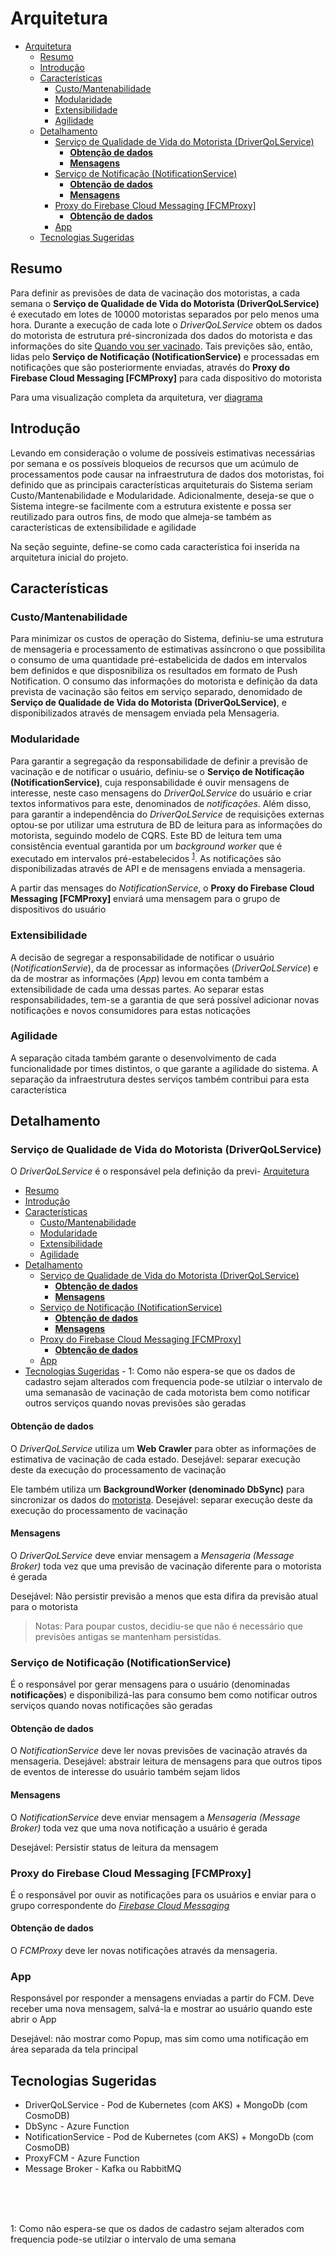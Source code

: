# Arquitetura
- [Arquitetura](#arquitetura)
  - [Resumo](#resumo)
  - [Introdução](#introdução)
  - [Características](#características)
    - [Custo/Mantenabilidade](#customantenabilidade)
    - [Modularidade](#modularidade)
    - [Extensibilidade](#extensibilidade)
    - [Agilidade](#agilidade)
  - [Detalhamento](#detalhamento)
    - [Serviço de Qualidade de Vida do Motorista (DriverQoLService)](#serviço-de-qualidade-de-vida-do-motorista-driverqolservice)
      - [**Obtenção de dados**](#obtenção-de-dados)
      - [**Mensagens**](#mensagens)
    - [Serviço de Notificação (NotificationService)](#serviço-de-notificação-notificationservice)
      - [**Obtenção de dados**](#obtenção-de-dados-1)
      - [**Mensagens**](#mensagens-1)
    - [Proxy do Firebase Cloud Messaging [FCMProxy]](#proxy-do-firebase-cloud-messaging-fcmproxy)
      - [**Obtenção de dados**](#obtenção-de-dados-2)
    - [App](#app)
  - [Tecnologias Sugeridas](#tecnologias-sugeridas)
          

## Resumo

Para definir as previsões de data de vacinação dos motoristas, a cada semana o **Serviço de Qualidade de Vida do Motorista (DriverQoLService)** é executado em lotes de 10000 motoristas separados por pelo menos uma hora. Durante a execução de cada lote o *DriverQoLService* obtem os dados do motorista de estrutura pré-sincronizada dos dados do motorista e das informações do site [Quando vou ser vacinado](https://quandovouservacinado.com/).
Tais previções são, então, lidas pelo  **Serviço de Notificação (NotificationService)** e processadas em notificações que são posteriormente enviadas, através do **Proxy do Firebase Cloud Messaging [FCMProxy]** para cada dispositivo do motorista

Para uma visualização completa da arquitetura, ver [diagrama](diagram.md)

## Introdução

Levando em consideração o volume de possíveis estimativas necessárias por semana e os possíveis bloqueios de recursos que um acúmulo de processamentos pode causar na infraestrutura de dados dos motoristas, foi definido que as principais características arquiteturais do Sistema seriam Custo/Mantenabilidade e Modularidade. Adicionalmente, deseja-se que o Sistema integre-se facilmente com a estrutura existente e possa ser reutilizado para outros fins, de modo que almeja-se também as características de extensibilidade e agilidade

Na seção seguinte, define-se como cada característica foi inserida na arquitetura inicial do projeto.

## Características

### Custo/Mantenabilidade

Para minimizar os custos de operação do Sistema, definiu-se uma estrutura de mensageria e processamento de estimativas assíncrono o que possibilita o consumo de uma quantidade pré-estabelicida de dados em intervalos bem definidos e que disposnibiliza os resultados em formato de Push Notification. 
O consumo das informações do motorista e definição da data prevista de vacinação são feitos em serviço separado, denomidado de **Serviço de Qualidade de Vida do Motorista (DriverQoLService)**, e disponibilizados através de mensagem enviada pela Mensageria.

### Modularidade
Para garantir a segregação da responsabilidade de definir a previsão de vacinação e de notificar o usuário, definiu-se o **Serviço de Notificação (NotificationService)**, cuja responsabilidade é ouvir mensagens de interesse, neste caso mensagens do *DriverQoLService* do usuário e criar textos informativos para este, denominados de *notificações*. 
Além disso, para garantir a independência do *DriverQoLService* de requisições externas optou-se por utilizar uma estrutura de BD de leitura para as informações do motorista, seguindo modelo de CQRS. Este BD de leitura tem uma consistência eventual garantida por um *background worker* que é executado em intervalos pré-estabelecidos <sup>[1](#note-1)</sup>.
As notificações são disponibilizadas através de API e de mensagens enviada a mensageria. 

A partir das mensages do *NotificationService*, o **Proxy do Firebase Cloud Messaging [FCMProxy]** enviará uma mensagem para o grupo de dispositivos do usuário

### Extensibilidade
A decisão de segregar a responsabilidade de notificar o usuário (*NotificationServie*), da de processar as informações (*DriverQoLService*) e da de mostrar as informações (*App*) levou em conta também a extensibilidade de cada uma dessas partes. Ao separar estas responsabilidades, tem-se a garantia de que será possível adicionar novas notificações e novos consumidores para estas noticações

### Agilidade
A separação citada também garante o desenvolvimento de cada funcionalidade por times distintos, o que garante a agilidade do sistema. 
A separação da infraestrutura destes serviços também contribui para esta característica

## Detalhamento

### Serviço de Qualidade de Vida do Motorista (DriverQoLService)

O *DriverQoLService* é o responsável pela definição da previ- [Arquitetura](#arquitetura)
  - [Resumo](#resumo)
  - [Introdução](#introdução)
  - [Características](#características)
    - [Custo/Mantenabilidade](#customantenabilidade)
    - [Modularidade](#modularidade)
    - [Extensibilidade](#extensibilidade)
    - [Agilidade](#agilidade)
  - [Detalhamento](#detalhamento)
    - [Serviço de Qualidade de Vida do Motorista (DriverQoLService)](#serviço-de-qualidade-de-vida-do-motorista-driverqolservice)
      - [**Obtenção de dados**](#obtenção-de-dados)
      - [**Mensagens**](#mensagens)
    - [Serviço de Notificação (NotificationService)](#serviço-de-notificação-notificationservice)
      - [**Obtenção de dados**](#obtenção-de-dados-1)
      - [**Mensagens**](#mensagens-1)
    - [Proxy do Firebase Cloud Messaging [FCMProxy]](#proxy-do-firebase-cloud-messaging-fcmproxy)
      - [**Obtenção de dados**](#obtenção-de-dados-2)
    - [App](#app)
  - [Tecnologias Sugeridas](#tecnologias-sugeridas)
          - [<a name="note-1">1</a>:  Como não espera-se que os dados de cadastro sejam alterados com frequencia pode-se utilziar o intervalo de uma semana](#1--como-não-espera-se-que-os-dados-de-cadastro-sejam-alterados-com-frequencia-pode-se-utilziar-o-intervalo-de-uma-semana)são de vacinação de cada motorista bem como notificar outros serviços quando novas previsões são geradas

#### **Obtenção de dados**
O *DriverQoLService* utiliza um **Web Crawler** para obter as informações de estimativa de vacinação de cada estado. Desejável: separar execução deste da execução do processamento de vacinação

Ele também utiliza um **BackgroundWorker (denominado DbSync)** para sincronizar os dados do [motorista](../api/driver_resources.json). Desejável: separar execução deste da execução do processamento de vacinação

#### **Mensagens**

O *DriverQoLService* deve enviar mensagem a *Mensageria (Message Broker)* toda vez que uma previsão de vacinação diferente para o motorista é gerada

Desejável: Não persistir previsão a menos que esta difira da previsão atual para o motorista

> Notas: Para poupar custos, decidiu-se que não é necessário que previsões antigas se mantenham persistidas. 

### Serviço de Notificação (NotificationService)

É o responsável por gerar mensagens para o usuário (denominadas **notificações**) e disponibilizá-las para consumo bem como notificar outros serviços quando novas notificações são geradas

#### **Obtenção de dados**
O *NotificationService* deve ler novas previsões de vacinação através da mensageria.
Desejável: abstrair leitura de mensagens para que outros tipos de eventos de interesse do usuário também sejam lidos

#### **Mensagens**

O *NotificationService* deve enviar mensagem a *Mensageria (Message Broker)* toda vez que uma nova notificação a usuário é gerada

Desejável: Persistir status de leitura da mensagem

### Proxy do Firebase Cloud Messaging [FCMProxy]

É o responsável por ouvir as notificações para os usuários e enviar para o grupo correspondente do [*Firebase Cloud Messaging*](https://firebase.google.com/docs/cloud-messaging/android/first-message)

#### **Obtenção de dados**
O *FCMProxy* deve ler novas notificações através da mensageria.


### App

Responsável por responder a mensagens enviadas a partir do FCM. Deve receber uma nova mensagem, salvá-la e mostrar ao usuário quando este abrir o App

Desejável: não mostrar como Popup, mas sim como uma notificação em área separada da tela principal


## Tecnologias Sugeridas

- DriverQoLService - Pod de Kubernetes (com AKS) + MongoDb (com CosmoDB)
- DbSync - Azure Function
- NotificationService - Pod de Kubernetes (com AKS) + MongoDb (com CosmoDB)
- ProxyFCM - Azure Function
- Message Broker - Kafka ou RabbitMQ

<br>
<br>
<br>


<a name="note-1">1</a>:  Como não espera-se que os dados de cadastro sejam alterados com frequencia pode-se utilziar o intervalo de uma semana
